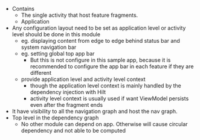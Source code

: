- Contains 
  - The single activity that host feature fragments. 
  - Application
- Any configuration layout need to be set as application level or activity level should be done in this module
  - eg. displaying content from edge to edge behind status bar and system navigation bar
  - eg. setting global top app bar
    - But this is not configure in this sample app, because it is recommended to configure the app bar in each feature if they are different
  - provide application level and activity level context
    - though the application level context is mainly handled by the dependency injection with Hilt
    - activity level context is usually used if want ViewModel persists even after the fragment ends
- It have visibility to all the navigation graph and host the nav graph.
- Top level in the dependency graph
  - No other module can depend on app. Otherwise will cause circular dependency and not able to be computed